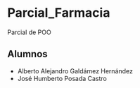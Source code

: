 # Parcial_Farmacia
Parcial de POO

## Alumnos
- Alberto Alejandro Galdámez Hernández
- José Humberto Posada Castro
